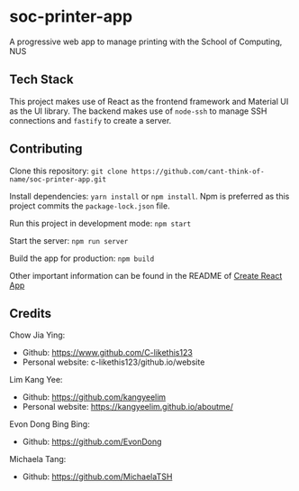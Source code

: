 # soc-printer-app

A progressive web app to manage printing with the School of Computing, NUS

## Tech Stack

This project makes use of React as the frontend framework and Material UI as the UI library.
The backend makes use of `node-ssh` to manage SSH connections and `fastify` to create a server.

## Contributing

Clone this repository: `git clone https://github.com/cant-think-of-name/soc-printer-app.git`

Install dependencies: `yarn install` or `npm install`. Npm is preferred as this project commits the `package-lock.json` file.

Run this project in development mode: `npm start`

Start the server: `npm run server`

Build the app for production: `npm build`

Other important information can be found in the README of [Create React App](https://github.com/facebook/create-react-app)

## Credits

Chow Jia Ying:

- Github: <https://www.github.com/C-likethis123>
- Personal website: c-likethis123/github.io/website

Lim Kang Yee:

- Github: <https://github.com/kangyeelim>
- Personal website: <https://kangyeelim.github.io/aboutme/>

Evon Dong Bing Bing:

- Github: <https://github.com/EvonDong>

Michaela Tang:

- Github: <https://github.com/MichaelaTSH>
